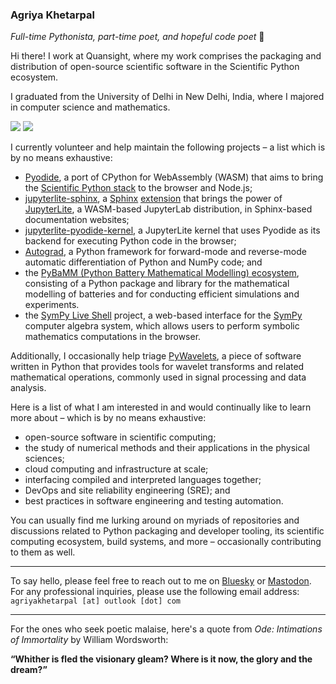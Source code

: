 ### Agriya Khetarpal

_Full-time Pythonista, part-time poet, and hopeful code poet_ 🐍

Hi there! I work at Quansight, where my work comprises the packaging and distribution of open-source scientific software in the Scientific Python ecosystem.

I graduated from the University of Delhi in New Delhi, India, where I majored in computer science and mathematics.

![](https://komarev.com/ghpvc/?username=agriyakhetarpal&color=5465F5&abbreviated=true)
![](https://hit.yhype.me/github/profile?user_id=74401230)

I currently volunteer and help maintain the following projects – a list which is by no means exhaustive:

- [Pyodide](https://pyodide.org/), a port of CPython for WebAssembly (WASM) that aims to bring the [Scientific Python stack](https://scientific-python.org/) to the browser and Node.js;
- [jupyterlite-sphinx](https://jupyterlite-sphinx.readthedocs.io/en/stable/), a [Sphinx](https://www.sphinx-doc.org/) [extension](https://www.sphinx-doc.org/en/master/usage/extensions/index.html) that brings the power of [JupyterLite](https://jupyterlite.readthedocs.io/en/stable/), a WASM-based JupyterLab distribution, in Sphinx-based documentation websites;
- [jupyterlite-pyodide-kernel](https://jupyterlite-pyodide-kernel.readthedocs.io/en/stable/), a JupyterLite kernel that uses Pyodide as its backend for executing Python code in the browser;
- [Autograd](https://github.com/HIPS/autograd/), a Python framework for forward-mode and reverse-mode automatic differentiation of Python and NumPy code; and
- the [PyBaMM (Python Battery Mathematical Modelling) ecosystem](https://pybamm.org/), consisting of a Python package and library for the mathematical modelling of batteries and for conducting efficient simulations and experiments.
- the [SymPy Live Shell](https://live.sympy.org/) project, a web-based interface for the [SymPy](https://www.sympy.org/) computer algebra system, which allows users to perform symbolic mathematics computations in the browser.

Additionally, I occasionally help triage [PyWavelets](https://github.com/PyWavelets/pywt/), a piece of software written in Python that provides tools for wavelet transforms and related mathematical operations, commonly used in signal processing and data analysis.

Here is a list of what I am interested in and would continually like to learn more about – which is by no means exhaustive:

- open-source software in scientific computing;
- the study of numerical methods and their applications in the physical sciences;
- cloud computing and infrastructure at scale;
- interfacing compiled and interpreted languages together;
- DevOps and site reliability engineering (SRE); and
- best practices in software engineering and testing automation.

You can usually find me lurking around on myriads of repositories and discussions related to Python packaging and developer tooling, its scientific computing ecosystem, build systems, and more – occasionally contributing to them as well.

<hr>

To say hello, please feel free to reach out to me on [Bluesky](https://bsky.app/profile/agriyakhetarp.al) or [Mastodon](https://fosstodon.org/@agriyakhetarpal). For any professional inquiries, please use the following email address: ` agriyakhetarpal [at] outlook [dot] com `

<hr>

For the ones who seek poetic malaise, here's a quote from _Ode: Intimations of Immortality_ by William Wordsworth:

**“Whither is fled the visionary gleam? Where is it now, the glory and the dream?”**
